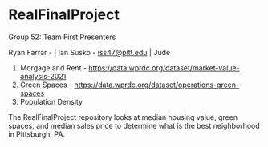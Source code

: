 # RealFinalProject
Group 52: Team First Presenters

Ryan Farrar -  |
Ian Susko - iss47@pitt.edu |
Jude 

1. Morgage and Rent - https://data.wprdc.org/dataset/market-value-analysis-2021
2. Green Spaces - https://data.wprdc.org/dataset/operations-green-spaces
3. Population Density

The RealFinalProject repository looks at median housing value, green spaces, and median sales price to determine what is the best neighborhood in Pittsburgh, PA.
